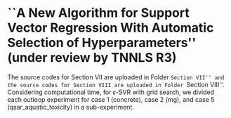 #  ``A New Algorithm for Support Vector Regression With Automatic Selection of Hyperparameters'' (under review by TNNLS R3)

The source codes for Section VII are uploaded in Folder ``Section VII'' and the source codes for Section VIII are uploaded in Folder ``Section VIII''.
Considering computational time, for $\epsilon$-SVR with grid search, we divided each outloop experiment for case 1 (concrete), case 2 (mg), and case 5 (qsar_aquatic_toxicity) in a sub-experiment.
